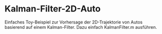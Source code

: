 # Kalman-Filter-2D-Auto

Einfaches Toy-Beispiel zur Vorhersage der 2D-Trajektorie von Autos basierend auf einem Kalman-Filter. Dazu einfach KalmanFilter.m ausführen.
